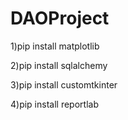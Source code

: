 # DAOProject

1)pip install matplotlib

2)pip install sqlalchemy

3)pip install customtkinter

4)pip install reportlab

